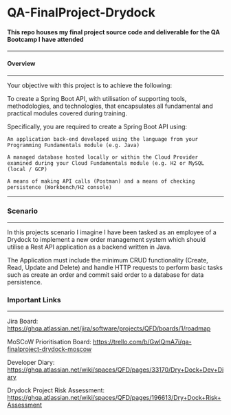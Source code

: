 # QA-FinalProject-Drydock

#### This repo houses my final project source code and deliverable for the QA Bootcamp I have attended
---

#### Overview
---
Your objective with this project is to achieve the following:

To create a Spring Boot API, with utilisation of supporting tools, methodologies, and technologies, that encapsulates all fundamental and practical modules covered during training.

Specifically, you are required to create a Spring Boot API using:

    An application back-end developed using the language from your Programming Fundamentals module (e.g. Java)
    
    A managed database hosted locally or within the Cloud Provider examined during your Cloud Fundamentals module (e.g. H2 or MySQL (local / GCP)
    
    A means of making API calls (Postman) and a means of checking persistence (Workbench/H2 console)
    
---

### Scenario
---
In this projects scenario I imagine I have been tasked as an employee of a Drydock to implement a new order management system which should utilise a Rest API application as a backend written in Java.

The Application must include the minimum CRUD functionality (Create, Read, Update and Delete) and handle HTTP requests to perform basic tasks such as create an order and commit said order to a database for data persistence. 


### Important Links
---
Jira Board:
https://ghqa.atlassian.net/jira/software/projects/QFD/boards/1/roadmap

MoSCoW Prioritisation Board:
https://trello.com/b/GwIQmA7i/qa-finalproject-drydock-moscow

Developer Diary:
https://ghqa.atlassian.net/wiki/spaces/QFD/pages/33170/Dry+Dock+Dev+Diary

Drydock Project Risk Assessment:
https://ghqa.atlassian.net/wiki/spaces/QFD/pages/196613/Dry+Dock+Risk+Assessment

